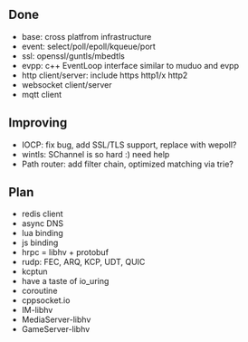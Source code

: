 ## Done

- base: cross platfrom infrastructure
- event: select/poll/epoll/kqueue/port
- ssl: openssl/guntls/mbedtls
- evpp: c++ EventLoop interface similar to muduo and evpp
- http client/server: include https http1/x http2
- websocket client/server
- mqtt client

## Improving

- IOCP: fix bug, add SSL/TLS support, replace with wepoll?
- wintls: SChannel is so hard :) need help
- Path router: add filter chain, optimized matching via trie?

## Plan

- redis client
- async DNS
- lua binding
- js binding
- hrpc = libhv + protobuf
- rudp: FEC, ARQ, KCP, UDT, QUIC
- kcptun
- have a taste of io_uring
- coroutine
- cppsocket.io
- IM-libhv
- MediaServer-libhv
- GameServer-libhv
